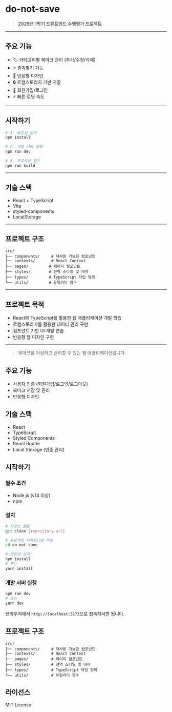 # do-not-save

> **2025년 1학기 프론트엔드 수행평가 프로젝트**

---

## 주요 기능

- 🏷️ 카테고리별 북마크 관리 (추가/수정/삭제)
- ⭐ 즐겨찾기 기능
- 🎨 반응형 디자인
- 🔒 로컬스토리지 기반 저장
- 📝 회원가입/로그인
- ⚡ 빠른 로딩 속도

---

## 시작하기

```bash
# 1. 의존성 설치
npm install

# 2. 개발 서버 실행
npm run dev

# 3. 프로덕션 빌드
npm run build
```

---

## 기술 스택

- React + TypeScript
- Vite
- styled-components
- LocalStorage

---

## 프로젝트 구조

```
src/
├── components/     # 재사용 가능한 컴포넌트
├── contexts/       # React Context
├── pages/         # 페이지 컴포넌트
├── styles/        # 전역 스타일 및 테마
├── types/         # TypeScript 타입 정의
└── utils/         # 유틸리티 함수
```

---

## 프로젝트 목적

- React와 TypeScript를 활용한 웹 애플리케이션 개발 학습
- 로컬스토리지를 활용한 데이터 관리 구현
- 컴포넌트 기반 UI 개발 연습
- 반응형 웹 디자인 구현

---

> 북마크를 저장하고 관리할 수 있는 웹 애플리케이션입니다.

## 주요 기능

- 사용자 인증 (회원가입/로그인/로그아웃)
- 북마크 저장 및 관리
- 반응형 디자인

## 기술 스택

- React
- TypeScript
- Styled Components
- React Router
- Local Storage (인증 관리)

## 시작하기

### 필수 조건

- Node.js (v14 이상)
- npm

### 설치

```bash
# 저장소 클론
git clone [repository-url]

# 프로젝트 디렉토리로 이동
cd do-not-save

# 의존성 설치
npm install
# 또는
yarn install
```

### 개발 서버 실행

```bash
npm run dev
# 또는
yarn dev
```

브라우저에서 `http://localhost:5173`으로 접속하시면 됩니다.

## 프로젝트 구조

```
src/
├── components/     # 재사용 가능한 컴포넌트
├── contexts/       # React Context
├── pages/          # 페이지 컴포넌트
├── styles/         # 전역 스타일 및 테마
├── types/          # TypeScript 타입 정의
└── utils/          # 유틸리티 함수
```

## 라이선스

MIT License   
